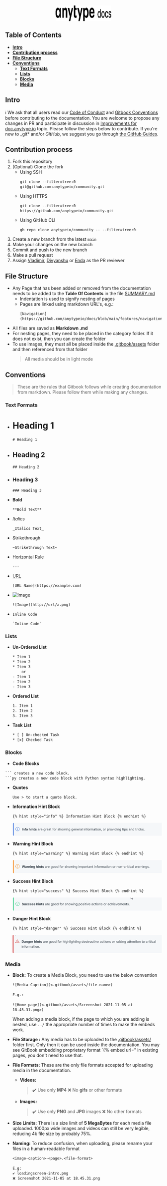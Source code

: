 <p align="center">
    <a href="https://doc.anytype.io">
        <img src="https://raw.githubusercontent.com/anytypeio/community/main/assets/anytype-docs-logo.svg" alt="Docs-Logo" width="180px" height="50px">
    </a>
</p>

## Table of Contents

- [**Intro**](#Intro)
- [**Contribution process**](#contribution-process)
- [**File Structure**](#file-structure)
- [**Conventions**](#conventions)
  - [**Text Formats**](#text-formats)
  - [**Lists**](#lists)
  - [**Blocks**](#blocks)
  - [**Media**](#media)

## Intro

ℹ️ We ask that all users read our [Code of Conduct](https://github.com/anytypeio/community/blob/main/README.md#code-of-conduct) and [Gitbook Conventions](#conventions) before contributing to the documentation.
You are welcome to propose any changes in PR and participate in discussion in [Improvements for doc.anytype.io](https://community.anytype.io/t/improvements-for-doc-anytype-io/2862) topic. Please follow the steps below to contribute. If you're new to \_git\* and/or _GitHub_, we suggest you go through [the GitHub Guides](https://guides.github.com/introduction/flow/). 


## Contribution process

1. Fork this repository
2. (Optional) Clone the fork
   - Using SSH
     ```shell
     git clone --filter=tree:0 git@github.com:anytypeio/community.git
     ```
   - Using HTTPS
     ```shell
     git clone --filter=tree:0 https://github.com/anytypeio/community.git
     ```
   - Using GitHub CLI
     ```shell
     gh repo clone anytypeio/community -- --filter=tree:0
     ```
3. Create a new branch from the latest `main`
4. Make your changes on the new branch
5. Commit and push to the new branch
6. Make a pull request
7. Assign [Vladimir](https://github.com/d1eselboy), [Divyanshu](https://github.com/div3xi) or [Enda](https://github.com/endac) as the PR reviewer

## File Structure

* Any Page that has been added or removed from the documentation needs to be added to the **Table Of Contents** in the file [SUMMARY.md](https://github.com/anytypeio/docs/blob/main/SUMMARY.md)
  * Indentation is used to signify nesting of pages
  * Pages are linked using markdown URL's, e.g.:
    ```
    [Navigation](https://github.com/anytypeio/docs/blob/main/features/navigation.md)
    ```
* All files are saved as **Markdown .md**
* For nesting pages, they need to be placed in the category folder. If it does not exist, then you can create the folder
* To use images, they must all be placed inside the [.gitbook/assets](https://github.com/anytypeio/docs/tree/main/.gitbook/assets) folder and then referenced from that folder
    > All media should be in light mode
## Conventions

> These are the rules that Gitbook follows while creating documentation from markdown. Please follow them while making any changes.

### Text Formats

- # Heading 1
  ```
  # Heading 1
  ```
  
- ## Heading 2
  ```
  ## Heading 2
  ```
  
- ### Heading 3
  ```
  ### Heading 3
  ```
  
- **Bold**
  ```
  **Bold Text**
  ```
  
- *Italics*
  ```
  _Italics Text_
  ```
  
- ~~Strikethrough~~
  ```
  ~Strikethrough Text~
  ```
  
- Horizontal Rule
  ```
  ---
  ```
  
- [URL](#)
  ```
  [URL Name](https://example.com)
  ```
 
- ![Image](#)
  ```
  ![Image](http://url/a.png)
  ```
 
- `Inline Code`
  ```
  `Inline Code`
  ```
 
### Lists

- **Un-Ordered List**
  ```
  * Item 1
  * Item 2
  * Item 3
      or
  - Item 1
  - Item 2
  - Item 3
  ```

- **Ordered List**
  ```
  1. Item 1
  2. Item 2
  3. Item 3
  ```

- **Task List**
  ```
  * [ ] Un-checked Task
  * [x] Checked Task
  ```
  
### Blocks

- **Code Blocks**
```
``` creates a new code block.
```py creates a new code block with Python syntax highlighting.
```

- **Quotes**
  ```
  Use > to start a quote block.
  ```

- **Information Hint Block**
  ```
  {% hint style="info" %} Information Hint Block {% endhint %}
  ```
  <p align="left">
    <a href="https://doc.anytype.io">
        <img src="https://raw.githubusercontent.com/anytypeio/community/main/assets/info-hints-block.png" alt="info-hints">
    </a>
  </p>
  
- **Warning Hint Block**
  ```
  {% hint style="warning" %} Warning Hint Block {% endhint %}
  ```
    <p align="left">
    <a href="https://doc.anytype.io">
        <img src="https://raw.githubusercontent.com/anytypeio/community/main/assets/warning-hints-block.png" alt="warning-hints">
    </a>
  </p>
  
- **Success Hint Block**
  ```
  {% hint style="success" %} Success Hint Block {% endhint %}
  ```
    <p align="left">
    <a href="https://doc.anytype.io">
        <img src="https://raw.githubusercontent.com/anytypeio/community/main/assets/success-hints-block.png" alt="success-hints">
    </a>
  </p>
  
- **Danger Hint Block**
  ```
  {% hint style="danger" %} Success Hint Block {% endhint %}
  ```
    <p align="left">
    <a href="https://doc.anytype.io">
        <img src="https://raw.githubusercontent.com/anytypeio/community/main/assets/danger-hint-block.png" alt="danger-hints">
    </a>
  </p>

### Media

- **Block:** To create a Media Block, you need to use the below convention
  ```
  ![Media Caption](<.gitbook/assets/file-name>)
  
  E.g.:
  
  ![Home page](<.gitbook/assets/Screenshot 2021-11-05 at 18.45.31.png>)
  ```
  When adding a media block, if the page to which you are adding is nested, use `../` the appropriate number of times to make the embeds work.

- **File Storage :** Any media has to be uploaded to the [.gitbook/assets/](https://github.com/anytypeio/docs/tree/main/.gitbook/assets) folder first. Only then it can be used inside the documentation. You may see GitBook embedding proprietary format `{% embed url=" in existing pages, you don't need to use that. 

- **File Formats:** These are the only file formats accepted for uploading media in the documentation.
    - **Videos:**
    
      > ✔️ Use only **MP4**
      > ❌ No **gifs** or other formats
      
    - **Images:**
      
      > ✔️ Use only **PNG** and **JPG** images
      > ❌ No other formats

- **Size Limits:**  There is a size limit of **5 MegaBytes** for each media file uploaded. 1000px wide images and videos can still be very legible, reducing 4k file size by probably 75%. 

- **Naming:** To reduce confusion, when uploading, please rename your files in a human-readable format
  ```
  <image-caption>-<page>.<file-format>
  
  E.g:
  ✔️ loadingscreen-intro.png
  ❌ Screenshot 2021-11-05 at 18.45.31.png

